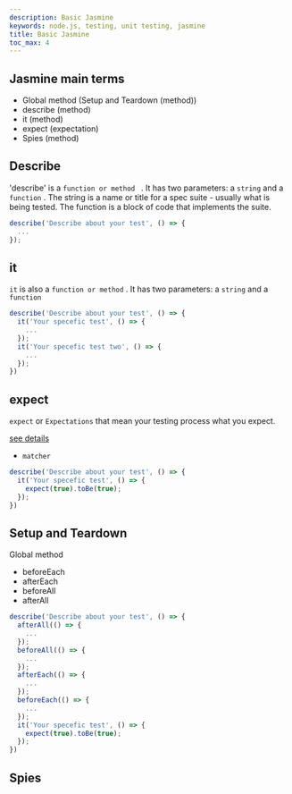 ```yaml
---
description: Basic Jasmine
keywords: node.js, testing, unit testing, jasmine
title: Basic Jasmine
toc_max: 4
---
```


## Jasmine main terms
* Global method (Setup and Teardown (method))
* describe  (method)
* it (method)
* expect (expectation)
* Spies (method)

## Describe
'describe' is a `function or method ` . It has two parameters: a `string` and a `function` . The string is a name or title for a spec suite - usually what is being tested. The function is a block of code that implements the suite.

```ts
describe('Describe about your test', () => {
  ...
});
```
## it

`it` is also a `function or method` . It has two parameters: a `string` and a `function`

```ts
describe('Describe about your test', () => {
  it('Your specefic test', () => {
    ...
  });
  it('Your specefic test two', () => {
    ...
  });
})
```

## expect

`expect` or `Expectations` that mean your testing process what you expect.

[see details](https://code4mk.github.io/javascript-developer/testing/jasmine/expect)

* `matcher`

```ts
describe('Describe about your test', () => {
  it('Your specefic test', () => {
    expect(true).toBe(true);
  });
})
```

## Setup and Teardown
Global method

* beforeEach
* afterEach
* beforeAll
* afterAll


```ts
describe('Describe about your test', () => {
  afterAll(() => {
    ...
  });
  beforeAll(() => {
    ...
  });
  afterEach(() => {
    ...
  });
  beforeEach(() => {
    ...
  });
  it('Your specefic test', () => {
    expect(true).toBe(true);
  });
})
```

## Spies
